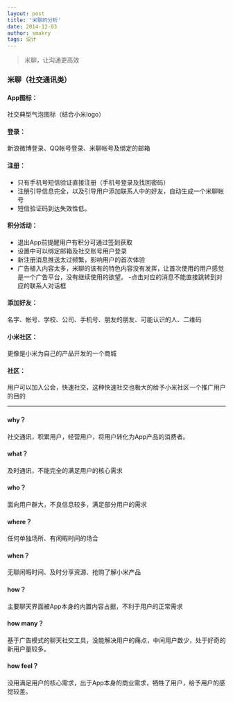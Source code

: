 ```yaml
---
layout: post
title: '米聊的分析'
date: 2014-12-03
author: smakry
tags: 设计
---
```


> 米聊，让沟通更高效

### 米聊（社交通讯类）
#### App图标：
社交典型气泡图标（结合小米logo）
#### 登录：
新浪微博登录、QQ帐号登录、米聊帐号及绑定的邮箱
#### 注册：
- 只有手机号短信验证直接注册（手机号登录及找回密码）
- 注册引导信息完全，以及引导用户添加联系人中的好友，自动生成一个米聊帐号
- 短信验证码到达失效性低。

#### 积分活动：
- 退出App前提醒用户有积分可通过签到获取
- 设置中可以绑定邮箱及社交账号用户登录
- 新注册消息推送太过频繁，影响用户的首次体验
- 广告植入内容太多，米聊的该有的特色内容没有发挥，让首次使用的用户感觉是一个广告平台，没有继续使用的欲望。
-点击对应的消息不能直接跳转到对应的联系人对话框

#### 添加好友：
名字、帐号、学校、公司、手机号、朋友的朋友、可能认识的人、二维码
#### 小米社区：
更像是小米为自己的产品开发的一个商城
#### 社区：
用户可以加入公会，快速社交，这种快速社交也极大的给予小米社区一个推广用户的目的

***
#### why？
社交通讯，积累用户，经营用户，将用户转化为App产品的消费者。
#### what？
及时通讯，不能完全的满足用户的核心需求
#### who？
面向用户群大，不良信息较多，满足部分用户的需求
#### where？
任何单独场所、有闲暇时间的场合
#### when？
无聊闲暇时间、及时分享资源、抢购了解小米产品
#### how？
主要聊天界面被App本身的内置内容占据，不利于用户的正常需求
#### how many？
基于广告模式的聊天社交工具，没能解决用户的痛点，中间用户数少，处于好奇的新用户量较多。
#### how feel？
没用满足用户的核心需求，出于App本身的商业需求，牺牲了用户，给予用户的感觉较差。